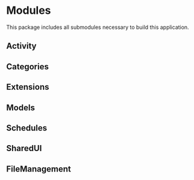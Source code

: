 # Modules

This package includes all submodules necessary to build this application.

## Activity
## Categories
## Extensions
## Models
## Schedules
## SharedUI
## FileManagement
